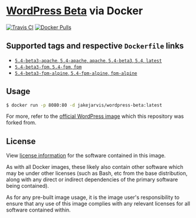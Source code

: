 # [WordPress Beta](https://make.wordpress.org/core/handbook/testing/beta-testing/) via Docker

[![Travis CI](https://img.shields.io/travis/com/jakejarvis/wordpress-beta-docker?label=Travis%20CI&logo=travis)](https://travis-ci.com/jakejarvis/wordpress-beta-docker) [![Docker Pulls](https://img.shields.io/docker/pulls/jakejarvis/wordpress-beta?label=Docker%20Hub&logo=docker)](https://hub.docker.com/r/jakejarvis/wordpress-beta)

## Supported tags and respective `Dockerfile` links

- [`5.4-beta3-apache`, `5.4-apache`, `apache`, `5.4-beta3`, `5.4`, `latest`](https://github.com/jakejarvis/docker-wordpress-beta/blob/451a70586a62f5762af7cbe9cd0a04002c7ef32a/apache/Dockerfile)
- [`5.4-beta3-fpm`, `5.4-fpm`, `fpm`](https://github.com/jakejarvis/docker-wordpress-beta/blob/451a70586a62f5762af7cbe9cd0a04002c7ef32a/fpm/Dockerfile)
- [`5.4-beta3-fpm-alpine`, `5.4-fpm-alpine`, `fpm-alpine`](https://github.com/jakejarvis/docker-wordpress-beta/blob/451a70586a62f5762af7cbe9cd0a04002c7ef32a/fpm-alpine/Dockerfile)

## Usage

```bash
$ docker run -p 8080:80 -d jakejarvis/wordpress-beta:latest
```

For more, refer to the [official WordPress image](https://hub.docker.com/_/wordpress/) which this repository was forked from.

## License

View [license information](https://wordpress.org/about/license/) for the software contained in this image.

As with all Docker images, these likely also contain other software which may be under other licenses (such as Bash, etc from the base distribution, along with any direct or indirect dependencies of the primary software being contained).

As for any pre-built image usage, it is the image user's responsibility to ensure that any use of this image complies with any relevant licenses for all software contained within.
